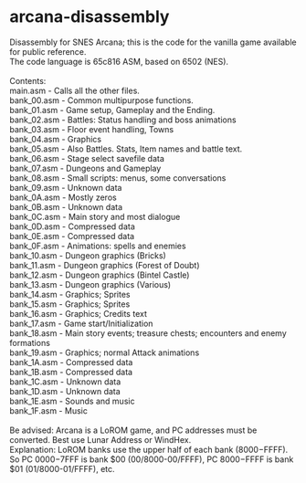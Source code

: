 # arcana-disassembly
Disassembly for SNES Arcana; this is the code for the vanilla game available for public reference.\
The code language is 65c816 ASM, based on 6502 (NES).\
\
Contents:\
main.asm - Calls all the other files.\
bank_00.asm - Common multipurpose functions.\
bank_01.asm - Game setup, Gameplay and the Ending.\
bank_02.asm - Battles: Status handling and boss animations\
bank_03.asm - Floor event handling, Towns\
bank_04.asm - Graphics\
bank_05.asm - Also Battles. Stats, Item names and battle text.\
bank_06.asm - Stage select savefile data\
bank_07.asm - Dungeons and Gameplay\
bank_08.asm - Small scripts: menus, some conversations\
bank_09.asm - Unknown data\
bank_0A.asm - Mostly zeros\
bank_0B.asm - Unknown data\
bank_0C.asm - Main story and most dialogue\
bank_0D.asm - Compressed data\
bank_0E.asm - Compressed data\
bank_0F.asm - Animations: spells and enemies\
bank_10.asm - Dungeon graphics (Bricks)\
bank_11.asm - Dungeon graphics (Forest of Doubt)\
bank_12.asm - Dungeon graphics (Bintel Castle)\
bank_13.asm - Dungeon graphics (Various)\
bank_14.asm - Graphics; Sprites\
bank_15.asm - Graphics; Sprites\
bank_16.asm - Graphics; Credits text\
bank_17.asm - Game start/Initialization\
bank_18.asm - Main story events; treasure chests; encounters and enemy formations\
bank_19.asm - Graphics; normal Attack animations\
bank_1A.asm - Compressed data\
bank_1B.asm - Compressed data\
bank_1C.asm - Unknown data\
bank_1D.asm - Unknown data\
bank_1E.asm - Sounds and music\
bank_1F.asm - Music\
\
Be advised: Arcana is a LoROM game, and PC addresses must be converted. Best use Lunar Address or WindHex.\
Explanation: LoROM banks use the upper half of each bank ($8000-$FFFF). So PC $0000-$7FFF is bank $00 (00/8000-00/FFFF), PC $8000-$FFFF is bank $01 (01/8000-01/FFFF), etc.
